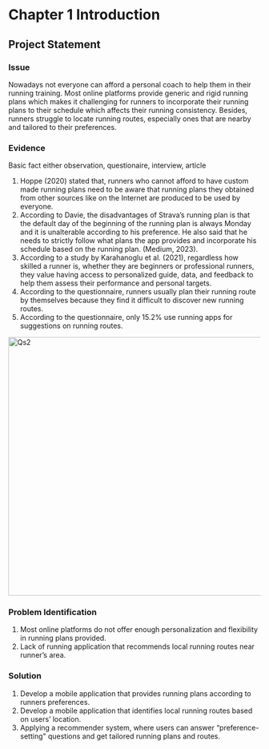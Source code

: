 # Chapter 1 Introduction
## Project Statement

### Issue
Nowadays not everyone can afford a personal coach to help them in their running training. Most online platforms provide generic and rigid running plans which makes it challenging for runners to incorporate their running plans to their schedule which affects their running consistency. Besides, runners struggle to locate running routes, especially ones that are nearby and tailored to their preferences.

### Evidence
Basic fact either observation, questionaire, interview, article

1. Hoppe (2020) stated that, runners who cannot afford to have custom made running plans need to be aware that running plans they obtained from other sources like on the Internet are produced to be used by everyone.
2. According to Davie, the disadvantages of Strava’s running plan is that the default day of the beginning of the running plan is always Monday and it is unalterable according to his preference. He also said that he needs to strictly follow what plans the app provides and incorporate his schedule based on the running plan. (Medium, 2023).
3. According to a study by Karahanoglu et al. (2021), regardless how skilled a runner is, whether they are beginners or professional runners, they value having access to personalized guide, data, and feedback to help them assess their performance and personal targets.
4. According to the questionnaire, runners usually plan their running route by themselves because they find it difficult to discover new running routes.
5. According to the questionnaire, only 15.2% use running apps for suggestions on running routes.
<img width="516" alt="Qs2" src="https://github.com/addff/2310-CSP600/assets/148828314/f4667a7f-b145-4161-925e-56cb366a23a6">

### Problem Identification
1. Most online platforms do not offer enough personalization and flexibility in running plans provided.
2. Lack of running application that recommends local running routes near runner’s area.

### Solution
1. Develop a mobile application that provides running plans according to runners preferences.
2. Develop a mobile application that identifies local running routes based on users’ location.
3. Applying a recommender system, where users can answer “preference-setting" questions and get tailored running plans and routes.

